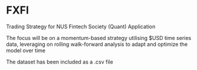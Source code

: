 # FXFI
Trading Strategy for NUS Fintech Society (Quant) Application

The focus will be on a momentum-based strategy utilising $USD time series data, leveraging on rolling walk-forward analysis to adapt and optimize the model over time

The dataset has been included as a .csv file
